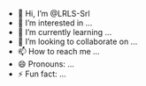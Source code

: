 - 👋 Hi, I’m @LRLS-Srl
- 👀 I’m interested in ...
- 🌱 I’m currently learning ...
- 💞️ I’m looking to collaborate on ...
- 📫 How to reach me ...
- 😄 Pronouns: ...
- ⚡ Fun fact: ...

<!---
LRLS-Srl/LRLS-Srl is a ✨ special ✨ repository because its `README.md` (this file) appears on your GitHub profile.
You can click the Preview link to take a look at your changes.
--->
